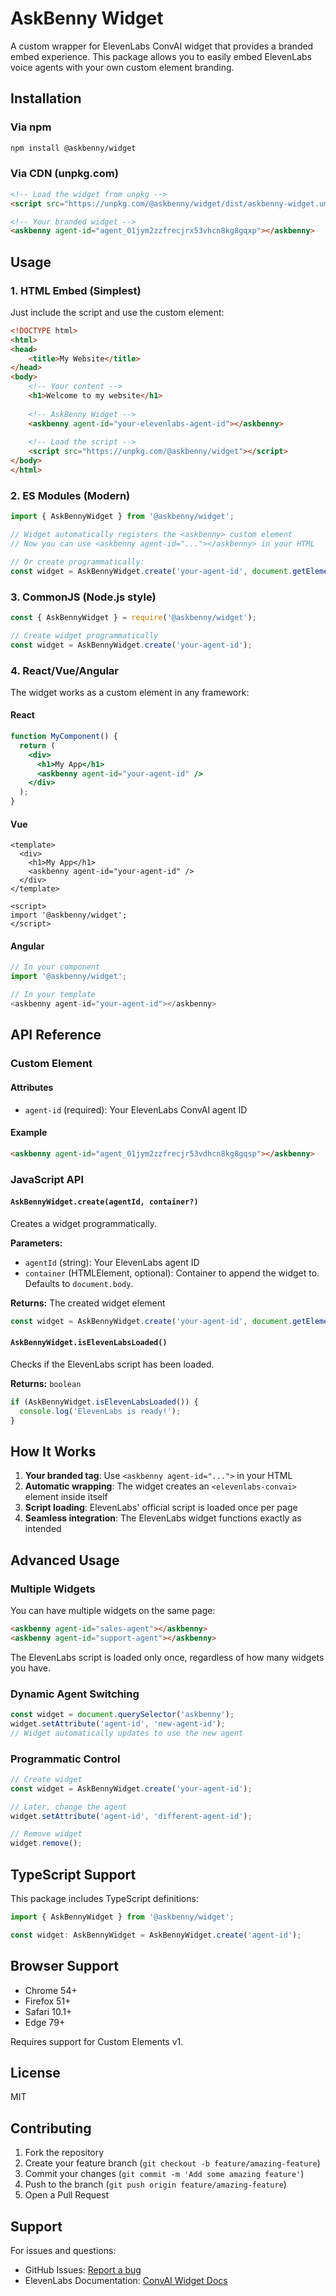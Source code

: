 # AskBenny Widget

A custom wrapper for ElevenLabs ConvAI widget that provides a branded embed experience. This package allows you to easily embed ElevenLabs voice agents with your own custom element branding.

## Installation

### Via npm

```bash
npm install @askbenny/widget
```

### Via CDN (unpkg.com)

```html
<!-- Load the widget from unpkg -->
<script src="https://unpkg.com/@askbenny/widget/dist/askbenny-widget.umd.min.js"></script>

<!-- Your branded widget -->
<askbenny agent-id="agent_01jym2zzfrecjrx53vhcn8kg8gqxp"></askbenny>
```

## Usage

### 1. HTML Embed (Simplest)

Just include the script and use the custom element:

```html
<!DOCTYPE html>
<html>
<head>
    <title>My Website</title>
</head>
<body>
    <!-- Your content -->
    <h1>Welcome to my website</h1>
    
    <!-- AskBenny Widget -->
    <askbenny agent-id="your-elevenlabs-agent-id"></askbenny>
    
    <!-- Load the script -->
    <script src="https://unpkg.com/@askbenny/widget"></script>
</body>
</html>
```

### 2. ES Modules (Modern)

```javascript
import { AskBennyWidget } from '@askbenny/widget';

// Widget automatically registers the <askbenny> custom element
// Now you can use <askbenny agent-id="..."></askbenny> in your HTML

// Or create programmatically:
const widget = AskBennyWidget.create('your-agent-id', document.getElementById('chat-container'));
```

### 3. CommonJS (Node.js style)

```javascript
const { AskBennyWidget } = require('@askbenny/widget');

// Create widget programmatically
const widget = AskBennyWidget.create('your-agent-id');
```

### 4. React/Vue/Angular

The widget works as a custom element in any framework:

#### React
```jsx
function MyComponent() {
  return (
    <div>
      <h1>My App</h1>
      <askbenny agent-id="your-agent-id" />
    </div>
  );
}
```

#### Vue
```vue
<template>
  <div>
    <h1>My App</h1>
    <askbenny agent-id="your-agent-id" />
  </div>
</template>

<script>
import '@askbenny/widget';
</script>
```

#### Angular
```typescript
// In your component
import '@askbenny/widget';

// In your template
<askbenny agent-id="your-agent-id"></askbenny>
```

## API Reference

### Custom Element

#### Attributes

- `agent-id` (required): Your ElevenLabs ConvAI agent ID

#### Example
```html
<askbenny agent-id="agent_01jym2zzfrecjr53vdhcn8kg8gqsp"></askbenny>
```

### JavaScript API

#### `AskBennyWidget.create(agentId, container?)`

Creates a widget programmatically.

**Parameters:**
- `agentId` (string): Your ElevenLabs agent ID
- `container` (HTMLElement, optional): Container to append the widget to. Defaults to `document.body`.

**Returns:** The created widget element

```javascript
const widget = AskBennyWidget.create('your-agent-id', document.getElementById('chat-area'));
```

#### `AskBennyWidget.isElevenLabsLoaded()`

Checks if the ElevenLabs script has been loaded.

**Returns:** `boolean`

```javascript
if (AskBennyWidget.isElevenLabsLoaded()) {
  console.log('ElevenLabs is ready!');
}
```

## How It Works

1. **Your branded tag**: Use `<askbenny agent-id="...">` in your HTML
2. **Automatic wrapping**: The widget creates an `<elevenlabs-convai>` element inside itself
3. **Script loading**: ElevenLabs' official script is loaded once per page
4. **Seamless integration**: The ElevenLabs widget functions exactly as intended

## Advanced Usage

### Multiple Widgets

You can have multiple widgets on the same page:

```html
<askbenny agent-id="sales-agent"></askbenny>
<askbenny agent-id="support-agent"></askbenny>
```

The ElevenLabs script is loaded only once, regardless of how many widgets you have.

### Dynamic Agent Switching

```javascript
const widget = document.querySelector('askbenny');
widget.setAttribute('agent-id', 'new-agent-id');
// Widget automatically updates to use the new agent
```

### Programmatic Control

```javascript
// Create widget
const widget = AskBennyWidget.create('your-agent-id');

// Later, change the agent
widget.setAttribute('agent-id', 'different-agent-id');

// Remove widget
widget.remove();
```

## TypeScript Support

This package includes TypeScript definitions:

```typescript
import { AskBennyWidget } from '@askbenny/widget';

const widget: AskBennyWidget = AskBennyWidget.create('agent-id');
```

## Browser Support

- Chrome 54+
- Firefox 51+ 
- Safari 10.1+
- Edge 79+

Requires support for Custom Elements v1.

## License

MIT

## Contributing

1. Fork the repository
2. Create your feature branch (`git checkout -b feature/amazing-feature`)
3. Commit your changes (`git commit -m 'Add some amazing feature'`)
4. Push to the branch (`git push origin feature/amazing-feature`)
5. Open a Pull Request

## Support

For issues and questions:
- GitHub Issues: [Report a bug](https://github.com/askbenny/widget/issues)
- ElevenLabs Documentation: [ConvAI Widget Docs](https://elevenlabs.io/docs)
